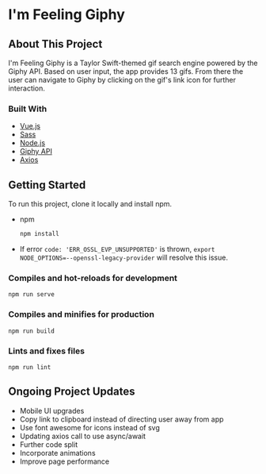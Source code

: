 # I'm Feeling Giphy

## About This Project
I'm Feeling Giphy is a Taylor Swift-themed gif search engine powered by the Giphy API. Based on user input, the app provides 13 gifs. From there the user can navigate to Giphy by clicking on the gif's link icon for further interaction.

### Built With
* [Vue.js](https://vuejs.org/) 
* [Sass](https://sass-lang.com/) 
* [Node.js](https://nodejs.org/en/) 
* [Giphy API](https://developers.giphy.com/) 
* [Axios](https://axios-http.com/docs/intro)

## Getting Started
To run this project, clone it locally and install npm.

* npm
  ```sh
  npm install 
  ```

* If error `code: 'ERR_OSSL_EVP_UNSUPPORTED'` is thrown, `export NODE_OPTIONS=--openssl-legacy-provider` will resolve this issue.

### Compiles and hot-reloads for development
```
npm run serve
```

### Compiles and minifies for production
```
npm run build
```

### Lints and fixes files
```
npm run lint
```

## Ongoing Project Updates
* Mobile UI upgrades
* Copy link to clipboard instead of directing user away from app
* Use font awesome for icons instead of svg
* Updating axios call to use async/await 
* Further code split 
* Incorporate animations
* Improve page performance

